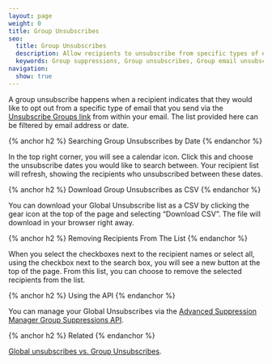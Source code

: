 ```yaml
---
layout: page
weight: 0
title: Group Unsubscribes
seo:
  title: Group Unsubscribes
  description: Allow recipients to unsubscribe from specific types of email you send, rather than everything you send, and stay out of the spam folder.
  keywords: Group suppressions, Group unsubscribes, Group email unsubscribe, Group email suppression
navigation:
  show: true
---
```


A group unsubscribe happens when a recipient indicates that they would like to opt out from a specific type of email that you send via the [Unsubscribe Groups link]({{root_url}}/User_Guide/Templates/create_edit.html#-Unsubscribe-Substitution-Tags) from within your email.  The list provided here can be filtered by email address or date.

{% anchor h2 %}
Searching Group Unsubscribes by Date
{% endanchor %}

In the top right corner, you will see a calendar icon. Click this and choose the unsubscribe dates you would like to search between. Your recipient list will refresh, showing the recipients who unsubscribed between these dates.

{% anchor h2 %}
Download Group Unsubscribes as CSV
{% endanchor %}

You can download your Global Unsubscribe list as a CSV by clicking the gear icon at the top of the page and selecting “Download CSV”. The file will download in your browser right away.

{% anchor h2 %}
Removing Recipients From The List
{% endanchor %}

When you select the checkboxes next to the recipient names or select all, using the checkbox next to the search box, you will see a new button at the top of the page. From this list, you can choose to remove the selected recipients from the list.

{% anchor h2 %}
Using the API
{% endanchor %}

You can manage your Global Unsubscribes via the [Advanced Suppression Manager Group Suppressions API]({{root_url}}/API_Reference/Web_API_v3/Suppression_Management/groups.html).

{% anchor h2 %}
Related
{% endanchor %}

[Global unsubscribes vs. Group Unsubscribes]({{root_url}}/User_Guide/Email_Deliverability/Subscription_Tracking/suppressions_vs_unsubscribes.html).
